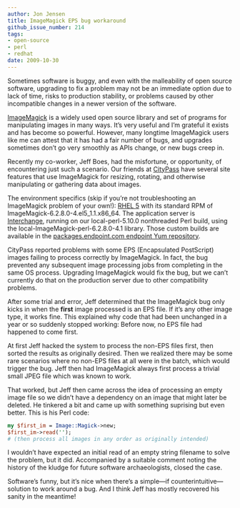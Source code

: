 ```yaml
---
author: Jon Jensen
title: ImageMagick EPS bug workaround
github_issue_number: 214
tags:
- open-source
- perl
- redhat
date: 2009-10-30
---
```


Sometimes software is buggy, and even with the malleability of open source software, upgrading to fix a problem may not be an immediate option due to lack of time, risks to production stability, or problems caused by other incompatible changes in a newer version of the software.

[ImageMagick](https://www.imagemagick.org/script/index.php) is a widely used open source library and set of programs for manipulating images in many ways. It’s very useful and I’m grateful it exists and has become so powerful. However, many longtime ImageMagick users like me can attest that it has had a fair number of bugs, and upgrades sometimes don’t go very smoothly as APIs change, or new bugs creep in.

Recently my co-worker, Jeff Boes, had the misfortune, or opportunity, of encountering just such a scenario. Our friends at [CityPass](https://www.citypass.com/) have several site features that use ImageMagick for resizing, rotating, and otherwise manipulating or gathering data about images.

The environment specifics (skip if you’re not troubleshooting an ImageMagick problem of your own!): [RHEL 5](https://www.redhat.com/en/technologies/linux-platforms/enterprise-linux) with its standard RPM of ImageMagick-6.2.8.0-4.el5_1.1.x86_64. The application server is [Interchange](http://www.icdevgroup.org/i/dev), running on our local-perl-5.10.0 nonthreaded Perl build, using the local-ImageMagick-perl-6.2.8.0-4.1 library. Those custom builds are available in the [packages.endpoint.com endpoint Yum repository](https://packages.endpoint.com/).

CityPass reported problems with some EPS (Encapsulated PostScript) images failing to process correctly by ImageMagick. In fact, the bug prevented any subsequent image processing jobs from completing in the same OS process. Upgrading ImageMagick would fix the bug, but we can’t currently do that on the production server due to other compatibility problems.

After some trial and error, Jeff determined that the ImageMagick bug only kicks in when the **first** image processed is an EPS file. If it’s any other image type, it works fine. This explained why code that had been unchanged in a year or so suddenly stopped working: Before now, no EPS file had happened to come first.

At first Jeff hacked the system to process the non-EPS files first, then sorted the results as originally desired. Then we realized there may be some rare scenarios where no non-EPS files at all were in the batch, which would trigger the bug. Jeff then had ImageMagick always first process a trivial small JPEG file which was known to work.

That worked, but Jeff then came across the idea of processing an empty image file so we didn’t have a dependency on an image that might later be deleted. He tinkered a bit and came up with something suprising but even better. This is his Perl code:

```perl
my $first_im = Image::Magick->new;
$first_im->read('');
# (then process all images in any order as originally intended)
```

I wouldn’t have expected an initial read of an empty string filename to solve the problem, but it did. Accompanied by a suitable comment noting the history of the kludge for future software archaeologists, closed the case.

Software’s funny, but it’s nice when there’s a simple—​if counterintuitive—​solution to work around a bug. And I think Jeff has mostly recovered his sanity in the meantime!
